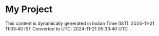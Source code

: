 # My Project

This content is dynamically generated in Indian Time (IST): 2024-11-21 11:03:40 IST
Converted to UTC: 2024-11-21 05:33:40 UTC
